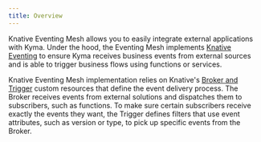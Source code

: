 ```yaml
---
title: Overview
---
```


Knative Eventing Mesh allows you to easily integrate external applications with Kyma. Under the hood, the Eventing Mesh implements [Knative Eventing](https://knative.dev/docs/eventing/) to ensure Kyma receives business events from external sources and is able to trigger business flows using functions or services.

Knative Eventing Mesh implementation relies on Knative's [Broker and Trigger](https://knative.dev/docs/eventing/broker-trigger/) custom resources that define the event delivery process.
The Broker receives events from external solutions and dispatches them to subscribers, such as functions.
To make sure certain subscribers receive exactly the events they want, the Trigger defines filters that use event attributes, such as version or type, to pick up specific events from the Broker.
